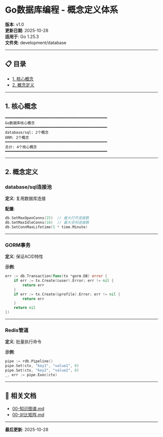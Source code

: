 # Go数据库编程 - 概念定义体系

**版本**: v1.0  
**更新日期**: 2025-10-28  
**适用于**: Go 1.25.3  
**文件夹**: development/database

---

## 📋 目录

- [1. 核心概念](#1-核心概念)
- [2. 概念定义](#2-概念定义)

---

## 1. 核心概念

```text
━━━━━━━━━━━━━━━━━━━━━━━━━━━━━━━━━━━━━━━━━━━━━━━
Go数据库核心概念
━━━━━━━━━━━━━━━━━━━━━━━━━━━━━━━━━━━━━━━━━━━━━━━
database/sql: 2个概念
ORM: 2个概念
━━━━━━━━━━━━━━━━━━━━━━━━━━━━━━━━━━━━━━━━━━━━━━━
总计: 4个核心概念
━━━━━━━━━━━━━━━━━━━━━━━━━━━━━━━━━━━━━━━━━━━━━━━
```

---

## 2. 概念定义

### database/sql连接池

**定义**: 复用数据库连接

**配置**:
```go
db.SetMaxOpenConns(25)  // 最大打开连接数
db.SetMaxIdleConns(10)  // 最大空闲连接数
db.SetConnMaxLifetime(5 * time.Minute)
```

---

### GORM事务

**定义**: 保证ACID特性

**示例**:
```go
err := db.Transaction(func(tx *gorm.DB) error {
    if err := tx.Create(&user).Error; err != nil {
        return err
    }
    if err := tx.Create(&profile).Error; err != nil {
        return err
    }
    return nil
})
```

---

### Redis管道

**定义**: 批量执行命令

**示例**:
```go
pipe := rdb.Pipeline()
pipe.Set(ctx, "key1", "value1", 0)
pipe.Set(ctx, "key2", "value2", 0)
_, err := pipe.Exec(ctx)
```

---

## 🔗 相关文档

- [00-知识图谱.md](./00-知识图谱.md)
- [00-对比矩阵.md](./00-对比矩阵.md)

---

**最后更新**: 2025-10-28

